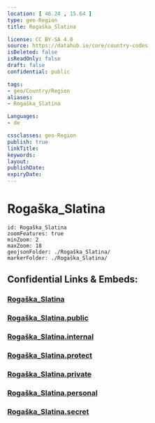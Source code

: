 ```yaml
---
location: [ 46.24 , 15.64 ] 
type: geo-Region
title: Rogaška_Slatina

license: CC BY-SA 4.0
source: https://datahub.io/core/country-codes
isDeleted: false
isReadOnly: false
draft: false
confidential: public

tags:
- geo/Country/Region
aliases:
- Rogaška_Slatina

Languages:
- de

cssclasses: geo-Region
publish: true
linkTitle: 
keywords: 
layout: 
publishDate: 
expiryDate: 
---
```


# Rogaška_Slatina

```leaflet
id: Rogaška_Slatina
zoomFeatures: true 
minZoom: 2 
maxZoom: 18
geojsonFolder: ./Rogaška_Slatina/
markerFolder: ./Rogaška_Slatina/
```


## Confidential Links & Embeds: 

### [Rogaška_Slatina](/_Standards/Earth/Continent/Europe/Europe~Central/Slovenia/Regions~Slovenia/Savinjska/counties~Savinjska/Rogaška_Slatina.md) 

### [Rogaška_Slatina.public](/_public/Earth/Continent/Europe/Europe~Central/Slovenia/Regions~Slovenia/Savinjska/counties~Savinjska/Rogaška_Slatina.public.md) 

### [Rogaška_Slatina.internal](/_internal/Earth/Continent/Europe/Europe~Central/Slovenia/Regions~Slovenia/Savinjska/counties~Savinjska/Rogaška_Slatina.internal.md) 

### [Rogaška_Slatina.protect](/_protect/Earth/Continent/Europe/Europe~Central/Slovenia/Regions~Slovenia/Savinjska/counties~Savinjska/Rogaška_Slatina.protect.md) 

### [Rogaška_Slatina.private](/_private/Earth/Continent/Europe/Europe~Central/Slovenia/Regions~Slovenia/Savinjska/counties~Savinjska/Rogaška_Slatina.private.md) 

### [Rogaška_Slatina.personal](/_personal/Earth/Continent/Europe/Europe~Central/Slovenia/Regions~Slovenia/Savinjska/counties~Savinjska/Rogaška_Slatina.personal.md) 

### [Rogaška_Slatina.secret](/_secret/Earth/Continent/Europe/Europe~Central/Slovenia/Regions~Slovenia/Savinjska/counties~Savinjska/Rogaška_Slatina.secret.md)

